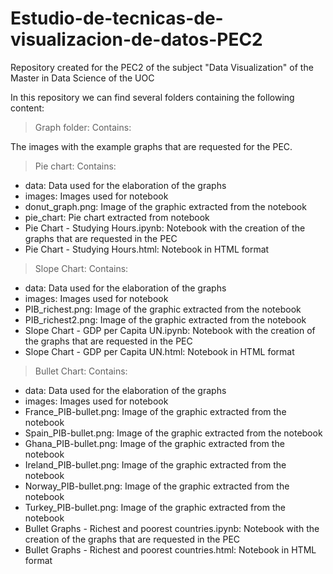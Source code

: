 # Estudio-de-tecnicas-de-visualizacion-de-datos-PEC2
Repository created for the PEC2 of the subject "Data Visualization" of the Master in Data Science of the UOC

In this repository we can find several folders containing the following content:

> Graph folder: Contains:

The images with the example graphs that are requested for the PEC.

> Pie chart:
Contains:
- data: Data used for the elaboration of the graphs
- images: Images used for notebook
- donut_graph.png: Image of the graphic extracted from the notebook
- pie_chart: Pie chart extracted from notebook
- Pie Chart - Studying Hours.ipynb: Notebook with the creation of the graphs that are requested in the PEC
- Pie Chart - Studying Hours.html: Notebook in HTML format 

> Slope Chart:
Contains:
- data: Data used for the elaboration of the graphs
- images: Images used for notebook
- PIB_richest.png: Image of the graphic extracted from the notebook
- PIB_richest2.png: Image of the graphic extracted from the notebook
- Slope Chart - GDP per Capita UN.ipynb: Notebook with the creation of the graphs that are requested in the PEC
- Slope Chart - GDP per Capita UN.html: Notebook in HTML format 

> Bullet Chart:
Contains:
- data: Data used for the elaboration of the graphs
- images: Images used for notebook
- France_PIB-bullet.png: Image of the graphic extracted from the notebook
- Spain_PIB-bullet.png: Image of the graphic extracted from the notebook
- Ghana_PIB-bullet.png: Image of the graphic extracted from the notebook
- Ireland_PIB-bullet.png: Image of the graphic extracted from the notebook
- Norway_PIB-bullet.png: Image of the graphic extracted from the notebook
- Turkey_PIB-bullet.png: Image of the graphic extracted from the notebook
- Bullet Graphs - Richest and poorest countries.ipynb: Notebook with the creation of the graphs that are requested in the PEC
- Bullet Graphs - Richest and poorest countries.html: Notebook in HTML format 

